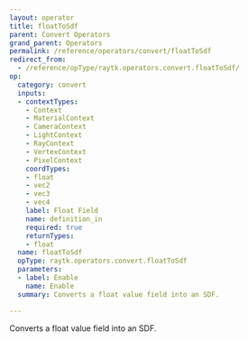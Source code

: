 ```yaml
---
layout: operator
title: floatToSdf
parent: Convert Operators
grand_parent: Operators
permalink: /reference/operators/convert/floatToSdf
redirect_from:
  - /reference/opType/raytk.operators.convert.floatToSdf/
op:
  category: convert
  inputs:
  - contextTypes:
    - Context
    - MaterialContext
    - CameraContext
    - LightContext
    - RayContext
    - VertexContext
    - PixelContext
    coordTypes:
    - float
    - vec2
    - vec3
    - vec4
    label: Float Field
    name: definition_in
    required: true
    returnTypes:
    - float
  name: floatToSdf
  opType: raytk.operators.convert.floatToSdf
  parameters:
  - label: Enable
    name: Enable
  summary: Converts a float value field into an SDF.

---
```



Converts a float value field into an SDF.